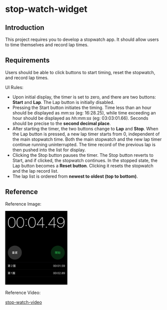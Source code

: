 # stop-watch-widget

## Introduction

This project requires you to develop a stopwatch app. It should allow users to time themselves and record lap times.

## Requirements

Users should be able to click buttons to start timing, reset the stopwatch, and record lap times.

UI Rules:

- Upon initial display, the timer is set to zero, and there are two buttons: **Start** and **Lap**. The Lap button is initially disabled.
- Pressing the Start button initiates the timing. Time less than an hour should be displayed as _mm:ss_ (eg: 16:28.25), while time exceeding an hour should be displayed as _hh:mm:ss_ (eg: 03:03:01.66). Seconds should be precise to the **second decimal place**.
- After starting the timer, the two buttons change to **Lap** and **Stop**. When the Lap button is pressed, a new lap timer starts from 0, independent of the main stopwatch time. Both the main stopwatch and the new lap timer continue running uninterrupted. The time record of the previous lap is then pushed into the list for display.
- Clicking the Stop button pauses the timer. The Stop button reverts to Start, and if clicked, the stopwatch continues. In the stopped state, the Lap button becomes a **Reset button**. Clicking it resets the stopwatch and the lap record list.
- The lap list is ordered from **newest to oldest (top to bottom)**.

## Reference

Reference Image:

<img src="public/stop-watch-ui.jpeg" alt="stop-watch-example" width="200"/>

Reference Video:

[stop-watch-video](https://github.com/Glossika-PL/stop-watch-widget/assets/109053974/40f170e4-9b2c-49ad-8596-b3040d3e05b0)
